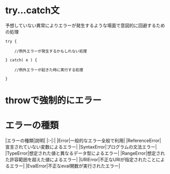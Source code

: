 # try...catch文

予想していない異常によりエラーが発生するような場面で意図的に回避するための処理

```
try {
 
    //例外エラーが発生するかもしれない処理
 
} catch( e ) {
 
    //例外エラーが起きた時に実行する処理
 
}
```

# throwで強制的にエラー

# エラーの種類

|エラーの種類|説明|
|:-|:|
|Error|一般的なエラー全般で利用|
|ReferenceError|宣言されていない変数によるエラー|
|SyntaxError|プログラムの文法エラー|
|TypeError|想定された値と異なるデータ型によるエラー|
|RangeError|想定された許容範囲を超えた値によるエラー|
|URIError|不正なURIが指定されたことによるエラー|
|EvalError|不正なeval関数が実行されたエラー|
